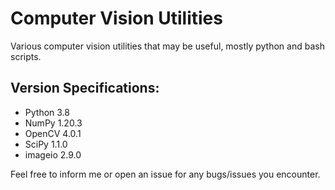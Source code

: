 # Computer Vision Utilities
Various computer vision utilities that may be useful, mostly python and bash scripts.

## Version Specifications:
- Python 3.8
- NumPy 1.20.3
- OpenCV 4.0.1
- SciPy 1.1.0
- imageio 2.9.0

Feel free to inform me or open an issue for any bugs/issues you encounter.